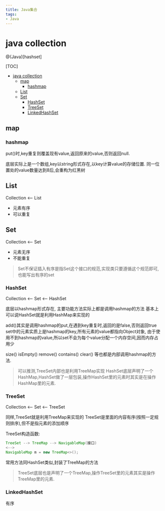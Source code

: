 ```yaml
---
title: Java集合
tags:
- Java
---
```


# java collection

@(Java)[hashset]


[TOC]
<!-- TOC -->

- [java collection](#java-collection)
	- [map](#map)
		- [hashmap](#hashmap)
	- [List](#list)
	- [Set](#set)
		- [HashSet](#hashset)
		- [TreeSet](#treeset)
		- [LinkedHashSet](#linkedhashset)

<!-- /TOC -->

## map

### hashmap

put()时,key重复则覆盖现有value,返回原来的value,否则返回null.

底层实际上是一个数组,key以string形式存在,以key计算value的存储位置.
同一位置处的value数量达到8后,会重构为红黑树


## List

Collection <-- List

* 元素有序
* 可以重复


## Set

Collection <-- Set

* 元素无序
* 不能重复

> Set不保证插入有序是指Set这个接口的规范,实现类只要遵循这个规范即可,也能写出有序的set

### HashSet

Collection <-- Set <-- HashSet

底层以hashmap形式存在,
主要功能方法实际上都是调用hashmap的方法
基本上可以说HashSet就是利用HashMap来实现的

add()其实是调用hashmap的put,在遇到key重复时,返回的是false,否则返回true
set中的元素实质上是hashmap的key,所有元素的value都指向Object对象,
由于使用不到hashmap的value,所以set不会为每个value分配一个内存空间,因而内存占用少

size()
isEmpty()
remove()
contains()
clear()
等也都是内部调用hashmap的方法.

> 可以推测,TreeSet内部也是利用TreeMap实现
> HashSet底层声明了一个HashMap,HashSet做了一层包装,操作HashSet里的元素时其实是在操作HashMap里的元素.

### TreeSet

Collection <-- Set <-- TreeSet

同样,TreeSet就是利用TreeMap来实现的
TreeSet是里面的内容有序(按照一定规则排序),但不是指元素的添加顺序

TreeSet构造函数:
```Java
TreeSet --> TreeMap --> NavigableMap(接口)
<-->
NavigableMap m = new TreeMap<>();
```
 常用方法同HashSet类似,封装了TreeMap的方法

> TreeSet底层也是声明了一个TreeMap,操作TreeSet里的元素其实是操作TreeMap里的元素.

### LinkedHashSet

有序